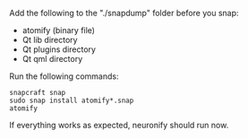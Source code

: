 Add the following to the "./snapdump" folder before you snap:

- atomify (binary file)
- Qt lib directory
- Qt plugins directory
- Qt qml directory

Run the following commands:

    snapcraft snap
    sudo snap install atomify*.snap
    atomify

If everything works as expected, neuronify should run now.
